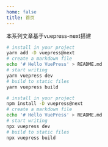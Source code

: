 ```yaml
---
home: false
title: 首页
---
```


本系列文章基于vuepress-next搭建

<CodeGroup>
  <CodeGroupItem title="YARN" active>

```bash
# install in your project
yarn add -D vuepress@next
# create a markdown file
echo '# Hello VuePress' > README.md
# start writing
yarn vuepress dev
# build to static files
yarn vuepress build
```

  </CodeGroupItem>

  <CodeGroupItem title="NPM">

```bash
# install in your project
npm install -D vuepress@next
# create a markdown file
echo '# Hello VuePress' > README.md
# start writing
npx vuepress dev
# build to static files
npx vuepress build
```

  </CodeGroupItem>
</CodeGroup>
